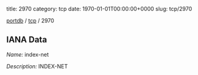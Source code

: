 title: 2970
category: tcp
date: 1970-01-01T00:00:00+0000
slug: tcp/2970

[portdb](/) / [tcp](/category/tcp.html) / 2970


## IANA Data

_Name:_ index-net

_Description:_ INDEX-NET

